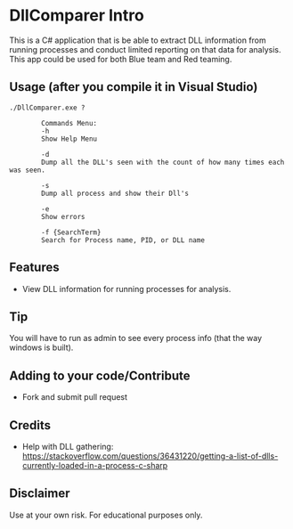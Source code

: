 # DllComparer Intro
This is a C# application that is be able to extract DLL information from running processes and conduct limited reporting on that data for analysis. This app could be used for both Blue team and Red teaming.

## Usage (after you compile it in Visual Studio)

    ./DllComparer.exe ?
    
            Commands Menu:
            -h
            Show Help Menu

            -d 
            Dump all the DLL's seen with the count of how many times each was seen.

            -s
            Dump all process and show their Dll's

            -e
            Show errors

            -f {SearchTerm}
            Search for Process name, PID, or DLL name

    
## Features
- View DLL information for running processes for analysis.

## Tip
  You will have to run as admin to see every process info (that the way windows is built).
  
## Adding to your code/Contribute
- Fork and submit pull request

## Credits
- Help with DLL gathering: https://stackoverflow.com/questions/36431220/getting-a-list-of-dlls-currently-loaded-in-a-process-c-sharp

## Disclaimer
Use at your own risk. For educational purposes only.
